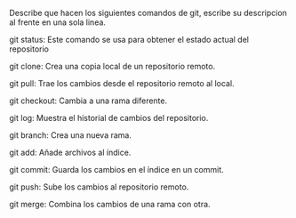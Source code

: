 Describe que hacen los siguientes comandos de git, escribe su descripcion al frente en una sola linea.

git status: Este comando se usa para obtener el estado actual del repositorio

git clone: Crea una copia local de un repositorio remoto.

git pull: Trae los cambios desde el repositorio remoto al local.        

git checkout: Cambia a una rama diferente.

git log: Muestra el historial de cambios del repositorio.

git branch: Crea una nueva rama. 

git add: Añade archivos al índice.

git commit: Guarda los cambios en el índice en un commit.

git push: Sube los cambios al repositorio remoto.

git merge: Combina los cambios de una rama con otra.
